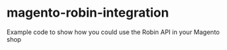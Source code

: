 magento-robin-integration
=========================

Example code to show how you could use the Robin API in your Magento shop

